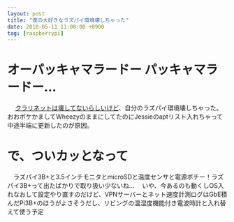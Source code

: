 ```yaml
---
layout: post
title: "僕の大好きなラズパイ環境壊しちゃった"
date: 2018-05-11 11:00:00 +0900
tag: [raspberrypi]
---
```


# オーパッキャマラードー パッキャマラードー…
　 [クラリネットは壊してないらしいけど](http://nlab.itmedia.co.jp/nl/articles/1304/10/news026.html)、自分のラズパイ環境壊しちゃった。おおボケかましてWheezyのままにしてたのにJessieのaptリスト入れちゃって中途半端に更新したのが原因。

# で、ついカッとなって
　ラズパイ3B+と3.5インチモニタとmicroSDと温度センサと電源ポチー！ラズパイ3B+って出たばかりで取り扱い少ないね…
　いや、今あるのも動くしOS入れなおして設定やり直すのだけど、VPNサーバーとネット速度計測ログはGbE積んだPi3B+のほうがよさそうだし、リビングの温湿度機能付き電波時計と入れ替えて使う予定
